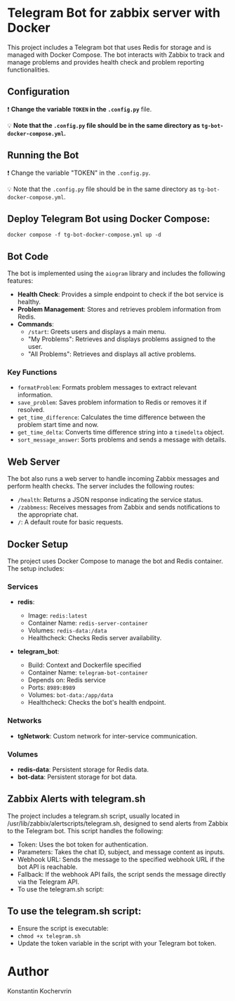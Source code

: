 # Telegram Bot for zabbix server with Docker

This project includes a Telegram bot that uses Redis for storage and is managed with Docker Compose. The bot interacts with Zabbix to track and manage problems and provides health check and problem reporting functionalities.

## Configuration

❗ **Change the variable `TOKEN` in the `.config.py`** file. 

💡 **Note that the `.config.py` file should be in the same directory as `tg-bot-docker-compose.yml`.**

## Running the Bot

❗ Change the variable "TOKEN" in the `.config.py`.

💡 Note that the `.config.py` file should be in the same directory as `tg-bot-docker-compose.yml`.

## Deploy Telegram Bot using Docker Compose:
`docker compose -f tg-bot-docker-compose.yml up -d`

## Bot Code

The bot is implemented using the `aiogram` library and includes the following features:

- **Health Check**: Provides a simple endpoint to check if the bot service is healthy.
- **Problem Management**: Stores and retrieves problem information from Redis.
- **Commands**:
  - `/start`: Greets users and displays a main menu.
  - "My Problems": Retrieves and displays problems assigned to the user.
  - "All Problems": Retrieves and displays all active problems.

### Key Functions

- `formatProblem`: Formats problem messages to extract relevant information.
- `save_problem`: Saves problem information to Redis or removes it if resolved.
- `get_time_difference`: Calculates the time difference between the problem start time and now.
- `get_time_delta`: Converts time difference string into a `timedelta` object.
- `sort_message_answer`: Sorts problems and sends a message with details.

## Web Server

The bot also runs a web server to handle incoming Zabbix messages and perform health checks. The server includes the following routes:

- `/health`: Returns a JSON response indicating the service status.
- `/zabbmess`: Receives messages from Zabbix and sends notifications to the appropriate chat.
- `/`: A default route for basic requests.

## Docker Setup

The project uses Docker Compose to manage the bot and Redis container. The setup includes:

### Services

- **redis**:
  - Image: `redis:latest`
  - Container Name: `redis-server-container`
  - Volumes: `redis-data:/data`
  - Healthcheck: Checks Redis server availability.

- **telegram_bot**:
  - Build: Context and Dockerfile specified
  - Container Name: `telegram-bot-container`
  - Depends on: Redis service
  - Ports: `8989:8989`
  - Volumes: `bot-data:/app/data`
  - Healthcheck: Checks the bot's health endpoint.

### Networks

- **tgNetwork**: Custom network for inter-service communication.

### Volumes

- **redis-data**: Persistent storage for Redis data.
- **bot-data**: Persistent storage for bot data.


## Zabbix Alerts with telegram.sh
The project includes a telegram.sh script, usually located in /usr/lib/zabbix/alertscripts/telegram.sh, designed to send alerts from Zabbix to the Telegram bot. This script handles the following:

- Token: Uses the bot token for authentication.
- Parameters: Takes the chat ID, subject, and message content as inputs.
- Webhook URL: Sends the message to the specified webhook URL if the bot API is reachable.
- Fallback: If the webhook API fails, the script sends the message directly via the Telegram API.
- To use the telegram.sh script:

## To use the telegram.sh script:

- Ensure the script is executable:
- `chmod +x telegram.sh`
- Update the token variable in the script with your Telegram bot token.


# Author
Konstantin Kochervrin